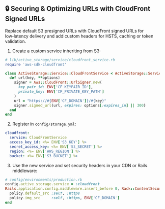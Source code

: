 ## 🔒 Securing & Optimizing URLs with CloudFront Signed URLs

Replace default S3 presigned URLs with CloudFront signed URLs for low‑latency delivery and add custom headers for HSTS, caching or token validation.

1. Create a custom service inheriting from S3:

```ruby
# lib/active_storage/service/cloudfront_service.rb
require 'aws-sdk-cloudfront'

class ActiveStorage::Service::CloudFrontService < ActiveStorage::Service::S3Service
  def url(key, **options)
    signer = Aws::CloudFront::UrlSigner.new(
      key_pair_id: ENV['CF_KEYPAIR_ID'],
      private_key: ENV['CF_PRIVATE_KEY_PATH']
    )
    url = "https://#{ENV['CF_DOMAIN']}/#{key}"
    signer.signed_url(url, expires: options[:expires_in] || 300)
  end
end
```

2. Register in `config/storage.yml`:

```yaml
cloudfront:
  service: CloudFrontService
  access_key_id: <%= ENV['S3_KEY'] %>
  secret_access_key: <%= ENV['S3_SECRET'] %>
  region: <%= ENV['AWS_REGION'] %>
  bucket: <%= ENV['S3_BUCKET'] %>
```

3. Use the new service and set security headers in your CDN or Rails middleware:

```ruby
# config/environments/production.rb
config.active_storage.service = :cloudfront
Rails.application.config.middleware.insert_before 0, Rack::ContentSecurityPolicy do |policy|
  policy.default_src :self, :https
  policy.img_src     :self, :https, ENV['CF_DOMAIN']
end
```